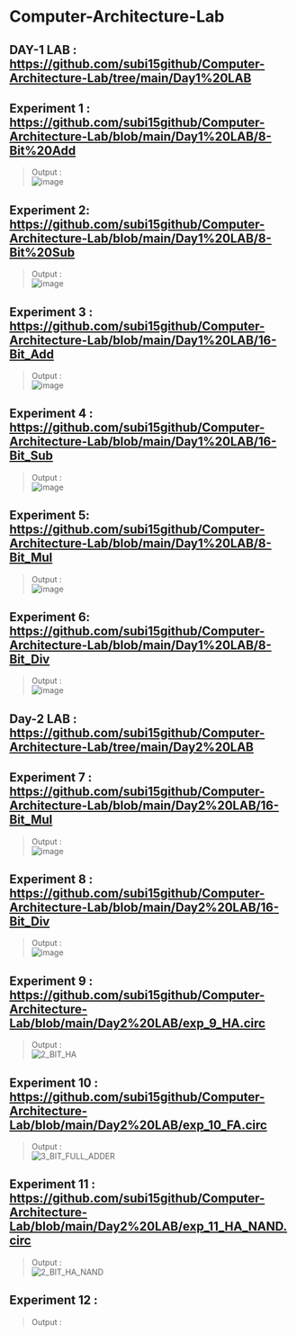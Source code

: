 # Computer-Architecture-Lab
## DAY-1 LAB : https://github.com/subi15github/Computer-Architecture-Lab/tree/main/Day1%20LAB <br/>
## Experiment 1 : https://github.com/subi15github/Computer-Architecture-Lab/blob/main/Day1%20LAB/8-Bit%20Add<br/>
> Output : <br/>
> ![image](https://user-images.githubusercontent.com/113248863/193626478-1582c554-f845-4bd1-b34a-c1258999b6d9.png)<br/>
 ## Experiment 2: https://github.com/subi15github/Computer-Architecture-Lab/blob/main/Day1%20LAB/8-Bit%20Sub<br/>
> Output : <br/>
> ![image](https://user-images.githubusercontent.com/113248863/193636812-c566b735-0e72-41f8-a408-4aae752529c8.png)<br/>
## Experiment 3 : https://github.com/subi15github/Computer-Architecture-Lab/blob/main/Day1%20LAB/16-Bit_Add<br/>
> Output : <br/>
> ![image](https://user-images.githubusercontent.com/113248863/194122700-e04b8391-a12b-4a6a-a7da-a2537397f7d4.png)<br/>
## Experiment 4 : https://github.com/subi15github/Computer-Architecture-Lab/blob/main/Day1%20LAB/16-Bit_Sub<br/>
> Output : <br/>
> ![image](https://user-images.githubusercontent.com/113248863/194123206-420f1773-f555-49b6-a3b3-db5171781766.png)
## Experiment 5: https://github.com/subi15github/Computer-Architecture-Lab/blob/main/Day1%20LAB/8-Bit_Mul<br/>
> Output : <br/>
> ![image](https://user-images.githubusercontent.com/113248863/194116944-a84b1e11-5ba3-4732-ade9-5d0621c63f62.png)<br/>
## Experiment 6: https://github.com/subi15github/Computer-Architecture-Lab/blob/main/Day1%20LAB/8-Bit_Div<br/>
> Output : <br/>
> ![image](https://user-images.githubusercontent.com/113248863/194119918-aa7f0966-9cb1-4c4c-963a-7caf2b795c66.png)<br/>
## Day-2 LAB : https://github.com/subi15github/Computer-Architecture-Lab/tree/main/Day2%20LAB<br/>
## Experiment 7 : https://github.com/subi15github/Computer-Architecture-Lab/blob/main/Day2%20LAB/16-Bit_Mul<br/>
> Output : <br/>
> ![image](https://user-images.githubusercontent.com/113248863/194132198-50d38d4a-98f8-49b1-abba-c403894b907d.png)<br/>
## Experiment 8 : https://github.com/subi15github/Computer-Architecture-Lab/blob/main/Day2%20LAB/16-Bit_Div<br/>
> Output : <br/>
> ![image](https://user-images.githubusercontent.com/113248863/194131953-06769b3b-02d6-4641-8022-97a6cc9e746d.png)<br/>
## Experiment 9 : https://github.com/subi15github/Computer-Architecture-Lab/blob/main/Day2%20LAB/exp_9_HA.circ<br/>
> Output : <br/>
> ![2_BIT_HA](https://user-images.githubusercontent.com/113248863/194132350-c241be85-2bd6-4723-a8e5-6f69027cfbb6.png)<br/>
## Experiment 10 : https://github.com/subi15github/Computer-Architecture-Lab/blob/main/Day2%20LAB/exp_10_FA.circ<br/>
> Output : <br/>
> ![3_BIT_FULL_ADDER](https://user-images.githubusercontent.com/113248863/194132460-9cf773a4-dc9d-4cfa-a249-91fe26446f8f.png)<br/>
## Experiment 11 : https://github.com/subi15github/Computer-Architecture-Lab/blob/main/Day2%20LAB/exp_11_HA_NAND.circ<br/>
> Output : <br/>
> ![2_BIT_HA_NAND](https://user-images.githubusercontent.com/113248863/194132608-f37a146e-a97b-44d6-9b04-9e4c7c2146be.png)<br/>
## Experiment 12 : <br/>
> Output : <br/>
> 




